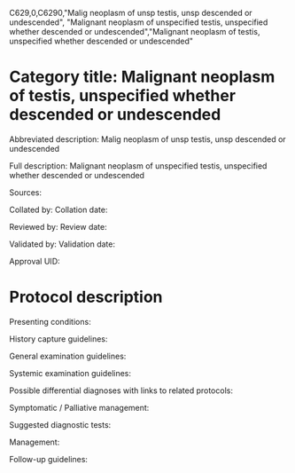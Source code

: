 C629,0,C6290,"Malig neoplasm of unsp testis, unsp descended or undescended", "Malignant neoplasm of unspecified testis, unspecified whether descended or undescended","Malignant neoplasm of testis, unspecified whether descended or undescended"
# Category title: Malignant neoplasm of testis, unspecified whether descended or undescended

Abbreviated description: Malig neoplasm of unsp testis, unsp descended or undescended

Full description: Malignant neoplasm of unspecified testis, unspecified whether descended or undescended

Sources:

Collated by:
Collation date:

Reviewed by:
Review date:

Validated by:
Validation date:

Approval UID:

# Protocol description

Presenting conditions:

History capture guidelines:

General examination guidelines:

Systemic examination guidelines:

Possible differential diagnoses with links to related protocols:

Symptomatic / Palliative management:

Suggested diagnostic tests:

Management:

Follow-up guidelines:
